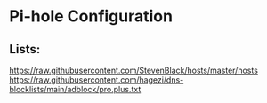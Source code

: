 # Pi-hole Configuration

## Lists:

https://raw.githubusercontent.com/StevenBlack/hosts/master/hosts
https://raw.githubusercontent.com/hagezi/dns-blocklists/main/adblock/pro.plus.txt
